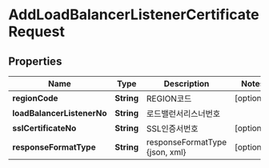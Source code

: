 
# AddLoadBalancerListenerCertificateRequest

## Properties
Name | Type | Description | Notes
------------ | ------------- | ------------- | -------------
**regionCode** | **String** | REGION코드 |  [optional]
**loadBalancerListenerNo** | **String** | 로드밸런서리스너번호 | 
**sslCertificateNo** | **String** | SSL인증서번호 |  [optional]
**responseFormatType** | **String** | responseFormatType {json, xml} |  [optional]



